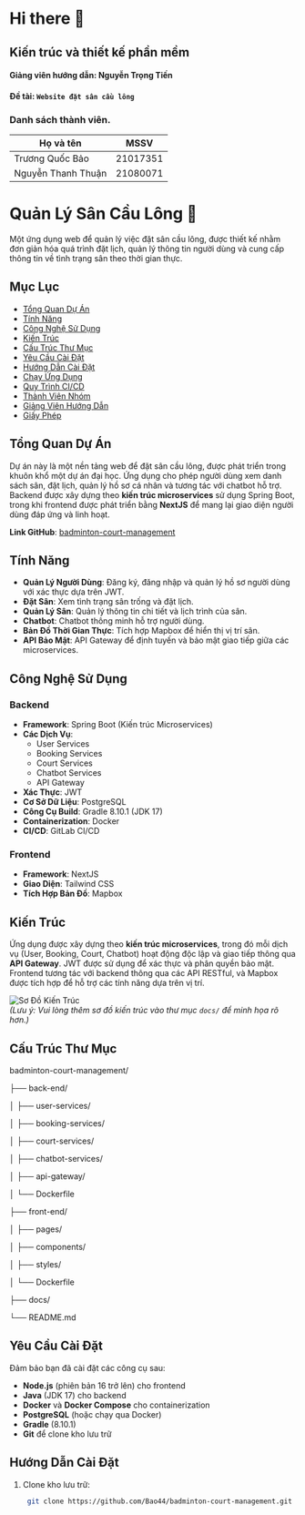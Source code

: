 # Hi there 👋

## Kiến trúc và thiết kế phần mềm

#### Giảng viên hướng dẫn: Nguyễn Trọng Tiến

#### Đề tài: `Website đặt sân cầu lông`

### Danh sách thành viên.

| **Họ và tên**      | **MSSV** |
|-----------------|:-------------------:|
| Trương Quốc Bảo |      21017351       |
| Nguyễn Thanh Thuận|      21080071     |


# Quản Lý Sân Cầu Lông 🏸

Một ứng dụng web để quản lý việc đặt sân cầu lông, được thiết kế nhằm đơn giản hóa quá trình đặt lịch, quản lý thông tin người dùng và cung cấp thông tin về tình trạng sân theo thời gian thực.

## Mục Lục
- [Tổng Quan Dự Án](#tổng-quan-dự-án)
- [Tính Năng](#tính-năng)
- [Công Nghệ Sử Dụng](#công-nghệ-sử-dụng)
- [Kiến Trúc](#kiến-trúc)
- [Cấu Trúc Thư Mục](#cấu-trúc-thư-mục)
- [Yêu Cầu Cài Đặt](#yêu-cầu-cài-đặt)
- [Hướng Dẫn Cài Đặt](#hướng-dẫn-cài-đặt)
- [Chạy Ứng Dụng](#chạy-ứng-dụng)
- [Quy Trình CI/CD](#quy-trình-cicd)
- [Thành Viên Nhóm](#thành-viên-nhóm)
- [Giảng Viên Hướng Dẫn](#giảng-viên-hướng-dẫn)
- [Giấy Phép](#giấy-phép)

## Tổng Quan Dự Án
Dự án này là một nền tảng web để đặt sân cầu lông, được phát triển trong khuôn khổ một dự án đại học. Ứng dụng cho phép người dùng xem danh sách sân, đặt lịch, quản lý hồ sơ cá nhân và tương tác với chatbot hỗ trợ. Backend được xây dựng theo **kiến trúc microservices** sử dụng Spring Boot, trong khi frontend được phát triển bằng **NextJS** để mang lại giao diện người dùng đáp ứng và linh hoạt.

**Link GitHub**: [badminton-court-management](https://github.com/Bao44/badminton-court-management.git)

## Tính Năng
- **Quản Lý Người Dùng**: Đăng ký, đăng nhập và quản lý hồ sơ người dùng với xác thực dựa trên JWT.
- **Đặt Sân**: Xem tình trạng sân trống và đặt lịch.
- **Quản Lý Sân**: Quản lý thông tin chi tiết và lịch trình của sân.
- **Chatbot**: Chatbot thông minh hỗ trợ người dùng.
- **Bản Đồ Thời Gian Thực**: Tích hợp Mapbox để hiển thị vị trí sân.
- **API Bảo Mật**: API Gateway để định tuyến và bảo mật giao tiếp giữa các microservices.

## Công Nghệ Sử Dụng
### Backend
- **Framework**: Spring Boot (Kiến trúc Microservices)
- **Các Dịch Vụ**:
  - User Services
  - Booking Services
  - Court Services
  - Chatbot Services
  - API Gateway
- **Xác Thực**: JWT
- **Cơ Sở Dữ Liệu**: PostgreSQL
- **Công Cụ Build**: Gradle 8.10.1 (JDK 17)
- **Containerization**: Docker
- **CI/CD**: GitLab CI/CD

### Frontend
- **Framework**: NextJS
- **Giao Diện**: Tailwind CSS
- **Tích Hợp Bản Đồ**: Mapbox

## Kiến Trúc
Ứng dụng được xây dựng theo **kiến trúc microservices**, trong đó mỗi dịch vụ (User, Booking, Court, Chatbot) hoạt động độc lập và giao tiếp thông qua **API Gateway**. JWT được sử dụng để xác thực và phân quyền bảo mật. Frontend tương tác với backend thông qua các API RESTful, và Mapbox được tích hợp để hỗ trợ các tính năng dựa trên vị trí.

![Sơ Đồ Kiến Trúc](docs/architecture-diagram.png)  
*(Lưu ý: Vui lòng thêm sơ đồ kiến trúc vào thư mục `docs/` để minh họa rõ hơn.)*

## Cấu Trúc Thư Mục
badminton-court-management/

├── back-end/

│   ├── user-services/

│   ├── booking-services/

│   ├── court-services/

│   ├── chatbot-services/

│   ├── api-gateway/

│   └── Dockerfile

├── front-end/

│   ├── pages/

│   ├── components/

│   ├── styles/

│   └── Dockerfile

├── docs/

└── README.md


## Yêu Cầu Cài Đặt
Đảm bảo bạn đã cài đặt các công cụ sau:
- **Node.js** (phiên bản 16 trở lên) cho frontend
- **Java** (JDK 17) cho backend
- **Docker** và **Docker Compose** cho containerization
- **PostgreSQL** (hoặc chạy qua Docker)
- **Gradle** (8.10.1)
- **Git** để clone kho lưu trữ

## Hướng Dẫn Cài Đặt
1. Clone kho lưu trữ:
   ```bash
    git clone https://github.com/Bao44/badminton-court-management.git
   ```
 